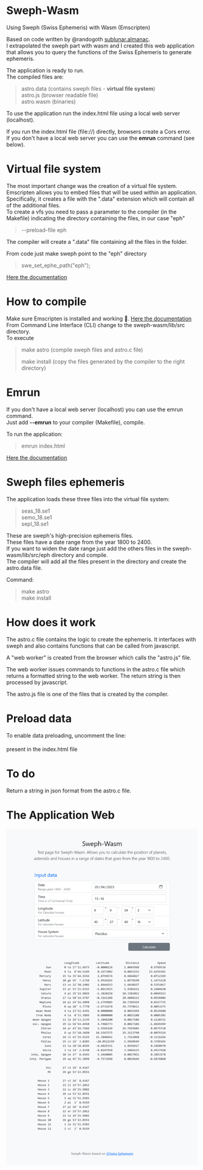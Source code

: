 # Sweph-Wasm
Using Sweph (Swiss Ephemeris) with Wasm (Emscripten)  

Based on code written by @randogoth [sublunar.almanac](https://github.com/randogoth/sublunar.almanac).  
I extrapolated the sweph part with wasm and I created this web application that allows you to query the functions of the Swiss Ephemeris to generate ephemeris.


The application is ready to run.  
The compiled files are:  
<blockquote>

 
astro.data (contains sweph files - **virtual file system**)  
astro.js (browser readable file)  
astro.wasm (binaries)

</blockquote>
To use the application run the index.html file using a local web server (localhost).

If you run the index.html file (file://) directly, browsers create a Cors error.  
If you don't have a local web server you can use the **emrun** command (see below).

# Virtual file system
The most important change was the creation of a virtual file system.  
Emscripten allows you to embed files that will be used within an application. Specifically, it creates a file with the ".data" extension which will contain all of the additional files.  
To create a vfs you need to pass a parameter to the compiler (in the Makefile) indicating the directory containing the files, in our case "eph"

<blockquote>
--preload-file eph
</blockquote>
The compiler will create a ".data" file containing all the files in the folder.


From code just make sweph point to the "eph" directory

<blockquote>
swe_set_ephe_path("eph");
</blockquote>

[Here the documentation](https://emscripten.org/docs/porting/files/packaging_files.html)

# How to compile
Make sure Emscripten is installed and working :slightly_smiling_face:. [Here the documentation](https://emscripten.org/docs/getting_started/downloads.html)  
From Command Line Interface (CLI) change to the sweph-wasm/lib/src directory.  
To execute
<blockquote>

make astro (compile sweph files and astro.c file)
 
make install (copy the files generated by the compiler to the right directory)
 
</blockquote>


# Emrun
If you don't have a local web server (localhost) you can use the emrun command.  
Just add **--emrun** to your compiler (Makefile), compile.

To run the application:
<blockquote>
emrun index.html
</blockquote>

[Here the documentation](https://emscripten.org/docs/compiling/Running-html-files-with-emrun.html)

# Sweph files ephemeris
The application loads these three files into the virtual file system:

<blockquote>
 
 
seas_18.se1  
semo_18.se1  
sepl_18.se1  
 

</blockquote>

These are sweph's high-precision ephemeris files.  
These files have a date range from the year 1800 to 2400.  
If you want to widen the date range just add the others files in the sweph-wasm/lib/src/eph directory and compile.  
The compiler will add all the files present in the directory and create the astro.data file.  

Command:
<blockquote>
 
 
make astro  
make install  
 
 
</blockquote>


# How does it work

The astro.c file contains the logic to create the ephemeris. It interfaces with sweph and also contains functions that can be called from javascript.

A "web worker" is created from the browser which calls the "astro.js" file.

The web worker issues commands to functions in the astro.c file which returns a formatted string to the web worker. The return string is then processed by javascript.

The astro.js file is one of the files that is created by the compiler.

# Preload data
To enable data preloading, uncomment the line:


####   <!--- <script type="text/javascript" src="js/preloadData.js"></script> --->


present in the index.html file


# To do
Return a string in json format from the astro.c file.
 
# The Application Web

![The Application Web](/assets/img/sweph-wasm.png)
